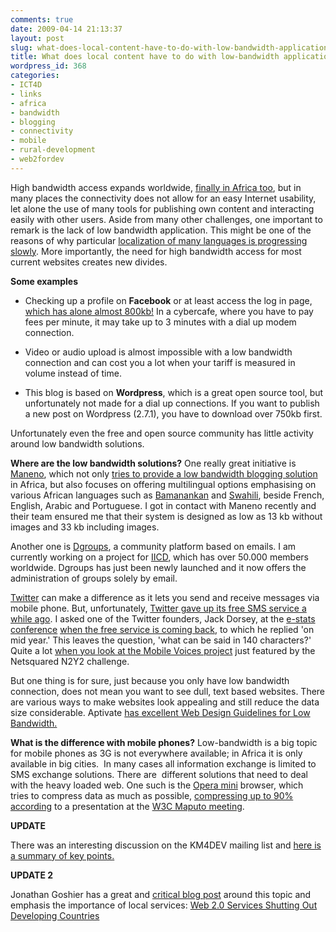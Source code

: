 ```yaml
---
comments: true
date: 2009-04-14 21:13:37
layout: post
slug: what-does-local-content-have-to-do-with-low-bandwidth-applications
title: What does local content have to do with low-bandwidth applications?
wordpress_id: 368
categories:
- ICT4D
- links
- africa
- bandwidth
- blogging
- connectivity
- mobile
- rural-development
- web2fordev
---
```


High bandwidth access expands worldwide, [finally in Africa too](http://manypossibilities.net/2009/04/african-undersea-cable-update-wacs/), but in many places the connectivity does not allow for an easy Internet usability, let alone the use of many tools for publishing own content and interacting easily with other users. Aside from many other challenges, one important to remark is the lack of low bandwidth application. This might be one of the reasons of why particular [localization of many languages is progressing slowly](http://afromusing.com/2009/02/24/why-localization-matters/). More importantly, the need for high bandwidth access for most current websites creates new divides.

**Some examples**



	
  * Checking up a profile on **Facebook** or at least access the log in page,[ which has alone almost 800kb!](http://tools.pingdom.com/fpt/?url=http://www.facebook.com&treeview=0&column=objectID&order=1&type=0&save=true) In a cybercafe, where you have to pay fees per minute, it may take up to 3 minutes with a dial up modem connection.



	
  * Video or audio upload is almost impossible with a low bandwidth connection and can cost you a lot when your tariff is measured in volume instead of time.



	
  * This blog is based on **Wordpress**, which is a great open source tool, but unfortunately not made for a dial up connections. If you want to publish a new post on Wordpress (2.7.1), you have to download over 750kb first.


Unfortunately even the free and open source community has little activity around low bandwidth solutions.

**Where are the low bandwidth solutions?**
One really great initiative is [Maneno](http://www.maneno.org/), which not only [tries to provide a low bandwidth blogging solution](http://aidworkerdaily.com/2009/02/22/maneno-a-lightweight-blogging-platform-for-folks-heading-to-the-field/) in Africa, but also focuses on offering multilingual options emphasising on various African languages such as [Bamanankan](http://en.wikipedia.org/wiki/Bambara_language) and [Swahili](http://en.wikipedia.org/wiki/Swahili_language), beside French, English, Arabic and Portuguese. I got in contact with Maneno recently and their team ensured me that their system is designed as low as 13 kb without images and 33 kb including images.

Another one is [Dgroups](http://dgroups.org/), a community platform based on emails.  I am currently working on a project for [IICD](http://www.iicd.org/), which has over 50.000 members worldwide. Dgroups has just been newly launched and it now offers the administration of groups solely by email.

[Twitter](http://twitter.com/) can make a difference as it lets you send and receive messages via mobile phone. But, unfortunately, [Twitter gave up its free SMS service a while ago](http://whiteafrican.com/2008/08/14/what-twitters-global-failure-means-for-africa/). I asked one of the Twitter founders, Jack Dorsey, at the [e-stats conference](http://www.e-stas.org/) [when the free service is coming back](https://twitter.com/ckreutz/status/1400518666), to which he replied 'on mid year.' This leaves the question, 'what can be said in 140 characters?' Quite a lot [when you look at the Mobile Voices project](http://www.netsquared.org/projects/mobile-voices) just featured by the Netsquared N2Y2 challenge.

But one thing is for sure, just because you only have low bandwidth connection, does not mean you want to see dull, text based websites. There are various ways to make websites look appealing and still reduce the data size considerable. Aptivate [has excellent Web Design Guidelines for Low Bandwidth.](http://www.aptivate.org/webguidelines/Home.html)

**What is the difference with mobile phones?**
Low-bandwidth is a big topic for mobile phones as 3G is not everywhere available; in Africa it is only available in big cities.  In many cases all information exchange is limited to SMS exchange solutions. There are  different solutions that need to deal with the heavy loaded web. One such is the [Opera mini](http://www.opera.com/mini/) browser, which  tries to compress data as much as possible, [compressing up to 90% according](https://twitter.com/mdegale/status/1431012990) to a presentation at the [W3C Maputo meeting](http://www.w3.org/2008/10/MW4D_WS/).

**UPDATE**

There was an interesting discussion on the KM4DEV mailing list and [here is a summary of key points. ](http://wiki.km4dev.org/wiki/index.php/Low-Bandwidth_Design)

**UPDATE 2**

Jonathan Goshier has a great and [critical blog post](http://appfrica.net/blog/archives/1758) around this topic and emphasis the importance of local services: [Web 2.0 Services Shutting Out Developing Countries](http://appfrica.net/blog/archives/1758)
